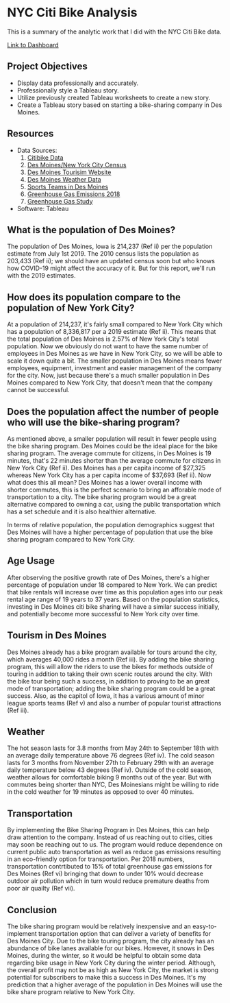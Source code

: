 # NYC Citi Bike Analysis 
This is a summary of the analytic work that I did with the NYC Citi Bike data.

<a href="https://public.tableau.com/profile/victor8111#!/vizhome/module_15994511228580/Story2?publish=yes" title="Link to Dashboard" rel="nofollow">Link to Dashboard</a><br>

## Project Objectives

- Display data professionally and accurately.
- Professionally style a Tableau story.
- Utilize previously created Tableau worksheets to create a new story.
- Create a Tableau story based on starting a bike-sharing company in Des Moines.

## Resources
- Data Sources: <br>
    1. <a href="https://www.citibikenyc.com/system-data" title="Citibike Data" rel="nofollow">Citibike Data</a><br>
    2. <a href="https://www.census.gov/quickfacts/fact/table/newyorkcitynewyork,desmoinescityiowa#" title="Des Moines/New York City Census" rel="nofollow">Des Moines/New York City Census</a><br>
    3. <a href="https://www.catchdesmoines.com/things-to-do/" title="Des Moines Tourisim Website" rel="nofollow">Des Moines Tourisim Website</a><br>
    4. <a href="https://weatherspark.com/y/10312/Average-Weather-in-Des-Moines-Iowa-United-States-Year-Round" title="Des Moines Weather Data" rel="nofollow">Des Moines Weather Data</a><br>
    5. <a href="https://www.catchdesmoines.com/things-to-do/sports/amateur-and-pro/" title="Sports Teams in Des Moines" rel="nofollow">Sports Teams in Des Moines</a><br>
    6. <a href="https://www.iowadnr.gov/environmental-protection/air-quality/greenhouse-gas-emissions" title="Greenhouse Gas Emissions 2018" rel="nofollow">Greenhouse Gas Emissions 2018</a><br>
    7. <a href="https://www.resilience.org/stories/2018-03-21/new-study-gives-150-million-reasons-to-reduce-carbon-emissions/" title="Greenhouse Gas Study" rel="nofollow">Greenhouse Gas Study</a><br>
- Software: Tableau





## What is the population of Des Moines? 
The population of Des Moines, Iowa is 214,237 (Ref ii) per the population estimate from July 1st 2019. The 2010 census lists the population as 203,433 (Ref ii); we should have an updated census soon but who knows how COVID-19 might affect the accuracy of it. But for this report, we'll run with the 2019 estimates.
## How does its population compare to the population of New York City? 
At a population of 214,237, it's fairly small compared to New York City which has a population of 8,336,817 per a 2019 estimate (Ref ii). This means that the total population of Des Moines is 2.57% of New York City's total population. Now we obviously do not want to have the same number of employees in Des Moines as we have in New York City, so we will be able to scale it down quite a bit. The smaller population in Des Moines means fewer employees, equipment, investment and easier management of the company for the city. Now, just because there's a much smaller population in Des Moines compared to New York City, that doesn't mean that the company cannot be successful.
## Does the population affect the number of people who will use the bike-sharing program?
As mentioned above, a smaller population will result in fewer people using the bike sharing program. Des Moines could be the ideal place for the bike sharing program. The average commute for citizens, in Des Moines is 19 minutes, that's 22 minutes shorter than the average commute for citizens in New York City (Ref ii). Des Moines has a per capita income of $27,325 whereas New York City has a per capita income of $37,693 (Ref ii). Now what does this all mean? Des Moines has a lower overall income with shorter commutes, this is the perfect scenario to bring an afforable mode of transportation to a city. The bike sharing program would be a great alternative compared to owning a car, using the public transportation which has a set schedule and it is also healthier alternative. 

In terms of relative population, the population demographics suggest that Des Moines will have a higher percentage of population that use the bike sharing program compared to New York City. 

## Age Usage
After observing the positive growth rate of Des Moines, there's a higher percentage of population under 18 compared to New York. We can predict that bike rentals will increase over time as this population ages into our peak rental age range of 19 years to 37 years. Based on the population statistics, investing in Des Moines citi bike sharing will have a similar success initially, and potentially become more successful to New York city over time.

## Tourism in Des Moines
Des Moines already has a bike program available for tours around the city, which averages 40,000 rides a month (Ref iii). By adding the bike sharing program, this will allow the riders to use the bikes for methods outside of touring in addition to taking their own scenic routes around the city. With the bike tour being such a success, in addition to proving to be an great mode of transportation; adding the bike sharing program could be a great success. Also, as the capitol of Iowa, it has a various amount of minor league sports teams (Ref v) and also a number of popular tourist attractions (Ref iii).

## Weather
The hot season lasts for 3.8 months from May 24th to September 18th with an average daily temperature above 76 degrees (Ref iv). The cold season lasts for 3 months from November 27th to February 29th with an average daily temperature below 43 degrees (Ref iv). Outside of the cold season, weather allows for comfortable biking 9 months out of the year. But with commutes being shorter than NYC, Des Moinesians might be willing to ride in the cold weather for 19 minutes as opposed to over 40 minutes.

## Transportation
By implementing the Bike Sharing Program in Des Moines, this can help draw attention to the company. Instead of us reaching out to cities, cities may soon be reaching out to us. The program would reduce dependence on current public auto transportation as well as reduce gas emissions resulting in an eco-friendly option for transportation. Per 2018 numbers, transportation contrtibuted to 15% of total greenhouse gas emissions for Des Moines (Ref vi) bringing that down to under 10% would decrease outdoor air pollution which in turn would reduce premature deaths from poor air quailty (Ref vii).

## Conclusion
The bike sharing program would be relatively inexpensive and an easy-to-implement transportation option that can deliver a variety of benefits for Des Moines City. Due to the bike touring program, the city already has an abundance of bike lanes available for our bikes. However, it snows in Des Moines, during the winter, so it would be helpful to obtain some data regarding bike usage in New York City during the winter period. Although, the overall profit may not be as high as New York City, the market is strong potential for subscribers to make this a success in Des Moines. It's my prediction that a higher average of the population in Des Moines will use the bike share program relative to New York City.
